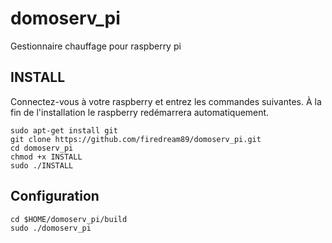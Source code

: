 # domoserv_pi
Gestionnaire chauffage pour raspberry pi

## INSTALL
Connectez-vous à votre raspberry et entrez les commandes suivantes.
À la fin de l'installation le raspberry redémarrera automatiquement.
```
sudo apt-get install git
git clone https://github.com/firedream89/domoserv_pi.git
cd domoserv_pi
chmod +x INSTALL
sudo ./INSTALL
```

## Configuration
```
cd $HOME/domoserv_pi/build
sudo ./domoserv_pi
```
